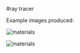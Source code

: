 #ray tracer

Example images produced:

![materials](assets/out8.png)

![materials](assets/fuzz1.png)
